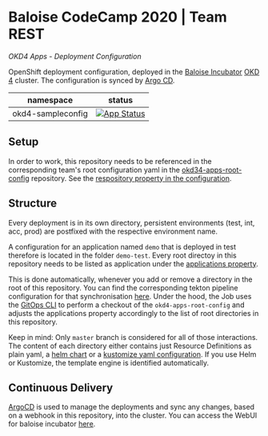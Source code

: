 # Baloise CodeCamp 2020 | Team REST
*OKD4 Apps - Deployment Configuration*

OpenShift deployment configuration, deployed in the [Baloise Incubator](https://github.com/baloise-incubator) [OKD 4](https://www.okd.io/) cluster. The configuration is synced by [Argo CD](https://argoproj.github.io/projects/argo-cd).

|namespace|status
|-|-|
|okd4-sampleconfig|[![App Status](https://argocd.baloise.dev/api/badge?name=okd4-sampleconfig&revision=true)](https://argocd.baloise.dev/api/badge?name=okd4-sampleconfig&revision=true)|

## Setup
In order to work, this repository needs to be referenced in the corresponding team's root configuration yaml in the [okd34-apps-root-config](https://github.com/baloise-incubator/okd4-apps-root-config) repository.
See the [respository property in the configuration](https://github.com/baloise-incubator/okd4-apps-root-config/blob/master/apps/okd4-example-apps.yaml#L1).

## Structure
Every deployment is in its own directory, persistent environments (test, int, acc, prod) are postfixed with the respective environment name.

A configuration for an application named `demo` that is deployed in test therefore is located in the folder `demo-test`.
Every root directoy in this repository needs to be listed as application under the [applications property](https://github.com/baloise-incubator/okd4-apps-root-config).

This is done automatically, whenever you add or remove a directory in the root of this repository. 
You can find the corresponding tekton pipeline configuration for that synchronisation [here](hhttps://github.com/baloise-incubator/okd4-cluster-infra-apps/blob/master/tekton-chatopshandler/syncapps-pipeline.yaml).
Under the hood, the Job uses the [GitOps CLI](https://baloise.github.io/gitopscli/) to perform a checkout of the `okd4-apps-root-config` and adjusts the applications property accordingly to the list of root directories in this repository.

Keep in mind: Only `master` branch is considered for all of those interactions. 
The content of each directory either contains just Resource Definitions as plain yaml, a [helm chart](https://helm.sh/) or a [kustomize yaml configuration](https://github.com/kubernetes-sigs/kustomize).
If you use Helm or Kustomize, the template engine is identified automatically.

## Continuous Delivery
[ArgoCD](https://argoproj.github.io/argo-cd/) is used to manage the deployments and sync any changes, based on a webhook in this repository, into the cluster.
You can access the WebUI for baloise incubator [here](https://argocd.baloise.dev/).